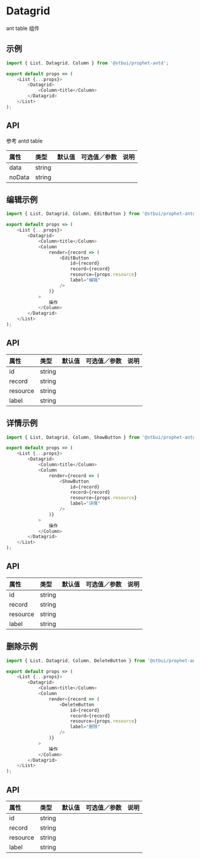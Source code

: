 # Datagrid

ant table 组件

## 示例

```js
import { List, Datagrid, Column } from '@stbui/prophet-antd';

export default props => (
    <List {...props}>
        <Datagrid>
            <Column>title</Column>
        </Datagrid>
    </List>
);
```

## API

参考 antd table

| 属性   | 类型   | 默认值 | 可选值／参数 | 说明 |
| :----- | :----- | :----- | :----------- | :--- |
| data   | string |        |              |      |
| noData | string |        |              |      |

## 编辑示例

```js
import { List, Datagrid, Column, EditButton } from '@stbui/prophet-antd';

export default props => (
    <List {...props}>
        <Datagrid>
            <Column>title</Column>
            <Column
                render={record => (
                    <EditButton
                        id={record}
                        record={record}
                        resource={props.resource}
                        label="编辑"
                    />
                )}
            >
                操作
            </Column>
        </Datagrid>
    </List>
);
```

## API

| 属性     | 类型   | 默认值 | 可选值／参数 | 说明 |
| :------- | :----- | :----- | :----------- | :--- |
| id       | string |        |              |      |
| record   | string |        |              |      |
| resource | string |        |              |      |
| label    | string |        |              |      |

## 详情示例

```js
import { List, Datagrid, Column, ShowButton } from '@stbui/prophet-antd';

export default props => (
    <List {...props}>
        <Datagrid>
            <Column>title</Column>
            <Column
                render={record => (
                    <ShowButton
                        id={record}
                        record={record}
                        resource={props.resource}
                        label="详情"
                    />
                )}
            >
                操作
            </Column>
        </Datagrid>
    </List>
);
```

## API

| 属性     | 类型   | 默认值 | 可选值／参数 | 说明 |
| :------- | :----- | :----- | :----------- | :--- |
| id       | string |        |              |      |
| record   | string |        |              |      |
| resource | string |        |              |      |
| label    | string |        |              |      |

## 删除示例

```js
import { List, Datagrid, Column, DeleteButton } from '@stbui/prophet-antd';

export default props => (
    <List {...props}>
        <Datagrid>
            <Column>title</Column>
            <Column
                render={record => (
                    <DeleteButton
                        id={record}
                        record={record}
                        resource={props.resource}
                        label="删除"
                    />
                )}
            >
                操作
            </Column>
        </Datagrid>
    </List>
);
```

## API

| 属性     | 类型   | 默认值 | 可选值／参数 | 说明 |
| :------- | :----- | :----- | :----------- | :--- |
| id       | string |        |              |      |
| record   | string |        |              |      |
| resource | string |        |              |      |
| label    | string |        |              |      |
